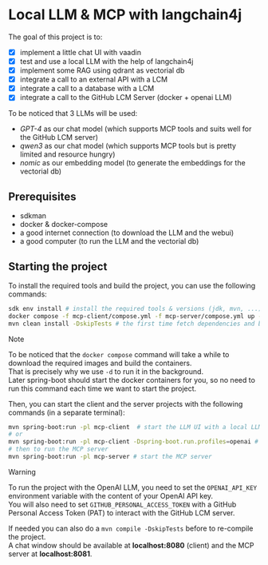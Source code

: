 # Local LLM & MCP with langchain4j

The goal of this project is to:

- [x] implement a little chat UI with vaadin
- [x] test and use a local LLM with the help of langchain4j
- [x] implement some RAG using qdrant as vectorial db
- [x] integrate a call to an external API with a LCM
- [x] integrate a call to a database with a LCM
- [x] integrate a call to the GitHub LCM Server (docker + openai LLM)

To be noticed that 3 LLMs will be used:

- *GPT-4* as our chat model (which supports MCP tools and suits well for the GitHub LCM server)
- *qwen3* as our chat model (which supports MCP tools but is pretty limited and resource hungry)
- *nomic* as our embedding model (to generate the embeddings for the vectorial db)

## Prerequisites

- sdkman
- docker & docker-compose
- a good internet connection (to download the LLM and the webui)
- a good computer (to run the LLM and the vectorial db)

## Starting the project

To install the required tools and build the project, you can use the following commands:

```bash
sdk env install # install the required tools & versions (jdk, mvn, ...)
docker compose -f mcp-client/compose.yml -f mcp-server/compose.yml up -d # build and start the docker containers (ollama, webui, qdrant, etc.)
mvn clean install -DskipTests # the first time fetch dependencies and build the project
```

> [!NOTE]
> To be noticed that the `docker compose` command will take a while to download the required images and build the
> containers.  
> That is precisely why we use `-d` to run it in the background.  
> Later spring-boot should start the docker containers for you, so no need to run this command each time we want to
> start the project.

Then, you can start the client and the server projects with the following commands (in a separate terminal):

```bash
mvn spring-boot:run -pl mcp-client  # start the LLM UI with a local LLM
# or
mvn spring-boot:run -pl mcp-client -Dspring-boot.run.profiles=openai # to run the client with an openai LLM
# then to run the MCP server
mvn spring-boot:run -pl mcp-server # start the MCP server
```

> [!WARNING]
> To run the project with the OpenAI LLM, you need to set the `OPENAI_API_KEY` environment variable with the content of
> your OpenAI API key.  
> You will also need to set `GITHUB_PERSONAL_ACCESS_TOKEN` with a GitHub Personal Access Token (PAT) to interact with
> the GitHub LCM server.

If needed you can also do a `mvn compile -DskipTests` before to re-compile the project.  
A chat window should be available at **localhost:8080** (client) and the MCP server at **localhost:8081**.
